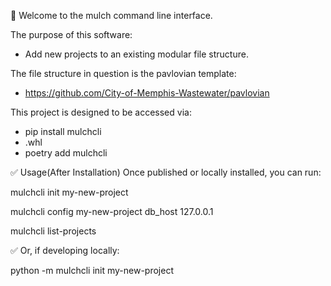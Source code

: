 🌱 Welcome to the mulch command line interface. 

The purpose of this software:
- Add new projects to an existing modular file structure.

The file structure in question is the pavlovian template:
- https://github.com/City-of-Memphis-Wastewater/pavlovian

This project is designed to be accessed via:
- pip install mulchcli
- .whl
- poetry add mulchcli

✅ Usage(After Installation)
Once published or locally installed, you can run:

mulchcli init my-new-project

mulchcli config my-new-project db_host 127.0.0.1

mulchcli list-projects

✅ Or, if developing locally:

python -m mulchcli init my-new-project